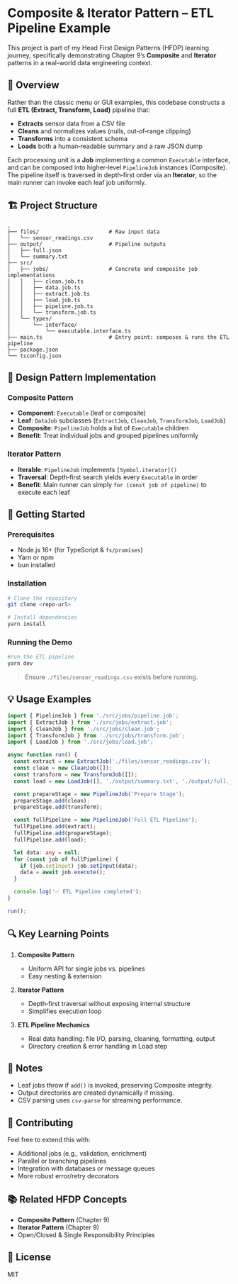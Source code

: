 # Composite & Iterator Pattern – ETL Pipeline Example

This project is part of my Head First Design Patterns (HFDP) learning journey, specifically demonstrating Chapter 9’s **Composite** and **Iterator** patterns in a real-world data engineering context.

## 🎯 Overview

Rather than the classic menu or GUI examples, this codebase constructs a full **ETL (Extract, Transform, Load)** pipeline that:

- **Extracts** sensor data from a CSV file
- **Cleans** and normalizes values (nulls, out‑of‑range clipping)
- **Transforms** into a consistent schema
- **Loads** both a human‑readable summary and a raw JSON dump

Each processing unit is a **Job** implementing a common `Executable` interface, and can be composed into higher‑level `PipelineJob` instances (Composite). The pipeline itself is traversed in depth‑first order via an **Iterator**, so the main runner can invoke each leaf job uniformly.

## 🏗️ Project Structure

```
.
├── files/                      # Raw input data
│   └── sensor_readings.csv
├── output/                     # Pipeline outputs
│   ├── full.json
│   └── summary.txt
├── src/
│   ├── jobs/                   # Concrete and composite job implementations
│   │   ├── clean.job.ts
│   │   ├── data.job.ts
│   │   ├── extract.job.ts
│   │   ├── load.job.ts
│   │   ├── pipeline.job.ts
│   │   └── transform.job.ts
│   └── types/
│       └── interface/
│           └── executable.interface.ts
├── main.ts                     # Entry point: composes & runs the ETL pipeline
├── package.json
└── tsconfig.json
```

## 🎨 Design Pattern Implementation

### Composite Pattern

- **Component**: `Executable` (leaf or composite)
- **Leaf**: `DataJob` subclasses (`ExtractJob`, `CleanJob`, `TransformJob`, `LoadJob`)
- **Composite**: `PipelineJob` holds a list of `Executable` children
- **Benefit**: Treat individual jobs and grouped pipelines uniformly

### Iterator Pattern

- **Iterable**: `PipelineJob` implements `[Symbol.iterator]()`
- **Traversal**: Depth‑first search yields every `Executable` in order
- **Benefit**: Main runner can simply `for (const job of pipeline)` to execute each leaf

## 🚀 Getting Started

### Prerequisites

- Node.js 16+ (for TypeScript & `fs/promises`)
- Yarn or npm
- bun installed

### Installation

```bash
# Clone the repository
git clone <repo-url>

# Install dependencies
yarn install
```

### Running the Demo

```bash
#run the ETL pipeline
yarn dev
```

> Ensure `./files/sensor_readings.csv` exists before running.

## 💡 Usage Examples

```typescript
import { PipelineJob } from './src/jobs/pipeline.job';
import { ExtractJob } from './src/jobs/extract.job';
import { CleanJob } from './src/jobs/clean.job';
import { TransformJob } from './src/jobs/transform.job';
import { LoadJob } from './src/jobs/load.job';

async function run() {
  const extract = new ExtractJob('./files/sensor_readings.csv');
  const clean = new CleanJob([]);
  const transform = new TransformJob([]);
  const load = new LoadJob([], './output/summary.txt', './output/full.json.txt');

  const prepareStage = new PipelineJob('Prepare Stage');
  prepareStage.add(clean);
  prepareStage.add(transform);

  const fullPipeline = new PipelineJob('Full ETL Pipeline');
  fullPipeline.add(extract);
  fullPipeline.add(prepareStage);
  fullPipeline.add(load);

  let data: any = null;
  for (const job of fullPipeline) {
    if (job.setInput) job.setInput(data);
    data = await job.execute();
  }

  console.log('✅ ETL Pipeline completed');
}

run();
```

## 🔍 Key Learning Points

1. **Composite Pattern**
   - Uniform API for single jobs vs. pipelines
   - Easy nesting & extension

2. **Iterator Pattern**
   - Depth‑first traversal without exposing internal structure
   - Simplifies execution loop

3. **ETL Pipeline Mechanics**
   - Real data handling: file I/O, parsing, cleaning, formatting, output
   - Directory creation & error handling in Load step

## 📝 Notes

- Leaf jobs throw if `add()` is invoked, preserving Composite integrity.
- Output directories are created dynamically if missing.
- CSV parsing uses `csv-parse` for streaming performance.

## 🤝 Contributing

Feel free to extend this with:

- Additional jobs (e.g., validation, enrichment)
- Parallel or branching pipelines
- Integration with databases or message queues
- More robust error/retry decorators

## 📚 Related HFDP Concepts

- **Composite Pattern** (Chapter 9)
- **Iterator Pattern** (Chapter 9)
- Open/Closed & Single Responsibility Principles

## 📄 License

MIT
